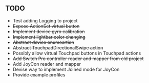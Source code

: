 ## TODO

* Test adding Logging to project
* ~~Expose ActionSet virtual button~~
* ~~Implement device gyro calibration~~
* ~~Implement lightbar color changing~~
* ~~Abstract device enumeartion~~
* ~~Abstract TouchpadDirectionalSwipe action~~
* Possibly allow virtual Touchpad buttons in Touchpad actions
* ~~Add Switch Pro controller reader and mapper from old project~~
* Add JoyCon reader and mapper
* Devise way to implement Joined mode for JoyCon
* ~~Provide example profiles~~

